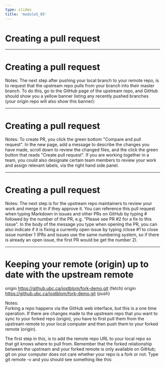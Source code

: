 ```yaml
---
type: slides
title: 'module5_05'
---
```


# Creating a pull request

---

# Creating a pull request

Notes: The next step after pushing your local branch to your remote repo, is to request that the upstream repo pulls from your branch into their master branch. To do this, go to the GitHub page of the upstream repo, and GitHub should show you a yellow banner listing any recently pushed branches (your origin repo will also show this banner):

---

# Creating a pull request

Notes: To create PR, you click the green bottom "Compare and pull request". In the new page, add a message to describe the changes you have made, scroll down to review the changed files, and the click the green button that reads "Create pull request". If you are working together in a team, you could also designate certain team members to review your work and assign relevant labels, via the right hand side panel.

---

# Creating a pull request

Notes: The next step is for the upstream repo maintainers to review your work and merge it in if they approve it. You can reference this pull request when typing Markdown in issues and other PRs on GitHub by typing # followed by the number of the PR, e.g. "Please see PR #2 for a fix to this issue". In the body of the message you type when opening the PR, you can also indicate if it is fixing a currently open issue by typing /close #1 to close issue number 1 (PRs and issues use the same numbering system, so if there is already an open issue, the first PR would be get the number 2).

---

# Keeping your remote (origin) up to date with the upstream remote

origin  https://github.ubc.ca/jostblom/fork-demo.git (fetch)
origin  https://github.ubc.ca/jostblom/fork-demo.git (push)


Notes:  
Forking a repo happens via the GitHub web interface, but this is a one time operation. If there are changes made to the upstream repo that you want to sync to your forked repo (origin), you have to first pull them from the upstream remote to your local computer and then push them to your forked remote (origin).

The first step in this, is to add the remote repo URL to your local repo so that git knows where to pull from. Remember that the forked relationship between the upstream and your forked remote is only available on GitHub; git on your computer does not care whether your repo is a fork or not. Type git remote -v and you should see something like this:

